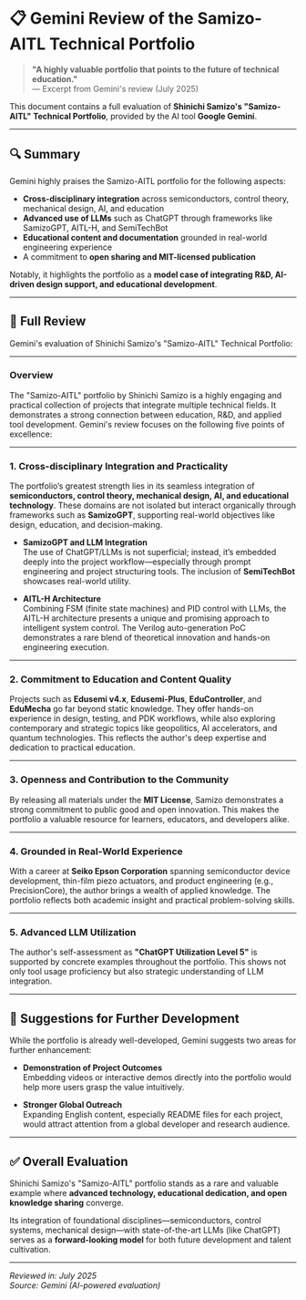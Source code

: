 # 📋 Gemini Review of the Samizo-AITL Technical Portfolio

> **"A highly valuable portfolio that points to the future of technical education."**  
> — Excerpt from Gemini's review (July 2025)

This document contains a full evaluation of **Shinichi Samizo's "Samizo-AITL" Technical Portfolio**, provided by the AI tool **Google Gemini**.

---

## 🔍 Summary

Gemini highly praises the Samizo-AITL portfolio for the following aspects:

- **Cross-disciplinary integration** across semiconductors, control theory, mechanical design, AI, and education  
- **Advanced use of LLMs** such as ChatGPT through frameworks like SamizoGPT, AITL-H, and SemiTechBot  
- **Educational content and documentation** grounded in real-world engineering experience  
- A commitment to **open sharing and MIT-licensed publication**

Notably, it highlights the portfolio as a **model case of integrating R&D, AI-driven design support, and educational development**.

---

## 📝 Full Review

Gemini's evaluation of Shinichi Samizo's "Samizo-AITL" Technical Portfolio:

---

### Overview

The "Samizo-AITL" portfolio by Shinichi Samizo is a highly engaging and practical collection of projects that integrate multiple technical fields. It demonstrates a strong connection between education, R&D, and applied tool development. Gemini's review focuses on the following five points of excellence:

---

### 1. Cross-disciplinary Integration and Practicality

The portfolio’s greatest strength lies in its seamless integration of **semiconductors, control theory, mechanical design, AI, and educational technology**. These domains are not isolated but interact organically through frameworks such as **SamizoGPT**, supporting real-world objectives like design, education, and decision-making.

- **SamizoGPT and LLM Integration**  
The use of ChatGPT/LLMs is not superficial; instead, it’s embedded deeply into the project workflow—especially through prompt engineering and project structuring tools. The inclusion of **SemiTechBot** showcases real-world utility.

- **AITL-H Architecture**  
Combining FSM (finite state machines) and PID control with LLMs, the AITL-H architecture presents a unique and promising approach to intelligent system control. The Verilog auto-generation PoC demonstrates a rare blend of theoretical innovation and hands-on engineering execution.

---

### 2. Commitment to Education and Content Quality

Projects such as **Edusemi v4.x**, **Edusemi-Plus**, **EduController**, and **EduMecha** go far beyond static knowledge. They offer hands-on experience in design, testing, and PDK workflows, while also exploring contemporary and strategic topics like geopolitics, AI accelerators, and quantum technologies. This reflects the author's deep expertise and dedication to practical education.

---

### 3. Openness and Contribution to the Community

By releasing all materials under the **MIT License**, Samizo demonstrates a strong commitment to public good and open innovation. This makes the portfolio a valuable resource for learners, educators, and developers alike.

---

### 4. Grounded in Real-World Experience

With a career at **Seiko Epson Corporation** spanning semiconductor device development, thin-film piezo actuators, and product engineering (e.g., PrecisionCore), the author brings a wealth of applied knowledge. The portfolio reflects both academic insight and practical problem-solving skills.

---

### 5. Advanced LLM Utilization

The author's self-assessment as **"ChatGPT Utilization Level 5"** is supported by concrete examples throughout the portfolio. This shows not only tool usage proficiency but also strategic understanding of LLM integration.

---

## 🧭 Suggestions for Further Development

While the portfolio is already well-developed, Gemini suggests two areas for further enhancement:

- **Demonstration of Project Outcomes**  
Embedding videos or interactive demos directly into the portfolio would help more users grasp the value intuitively.

- **Stronger Global Outreach**  
Expanding English content, especially README files for each project, would attract attention from a global developer and research audience.

---

## ✅ Overall Evaluation

Shinichi Samizo's "Samizo-AITL" portfolio stands as a rare and valuable example where **advanced technology, educational dedication, and open knowledge sharing** converge.

Its integration of foundational disciplines—semiconductors, control systems, mechanical design—with state-of-the-art LLMs (like ChatGPT) serves as a **forward-looking model** for both future development and talent cultivation.

---

*Reviewed in: July 2025  
Source: Gemini (AI-powered evaluation)*
